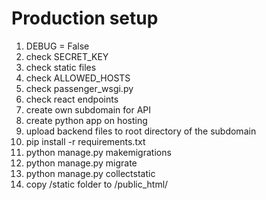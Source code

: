 # Production setup

1. DEBUG = False
2. check SECRET_KEY
3. check static files
4. check ALLOWED_HOSTS
5. check passenger_wsgi.py
6. check react endpoints
7. create own subdomain for API
8. create python app on hosting
9. upload backend files to root directory of the subdomain
10. pip install -r requirements.txt
11. python manage.py makemigrations
12. python manage.py migrate
13. python manage.py collectstatic
14. copy /static folder to /public_html/
